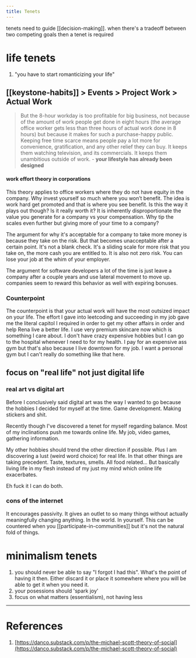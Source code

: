 ```yaml
---
title: Tenets
---
```

tenets need to guide [[decision-making]]. when there's a tradeoff between two competing goals then a tenet is required 

# life tenets
1. "you have to start romanticizing your life"
## [[keystone-habits]] > Events > Project Work > Actual Work
> But the 8-hour workday is too profitable for big business, not because of the amount of work people get done in eight hours (the average office worker gets less than three hours of actual work done in 8 hours) but because it makes for such a purchase-happy public. Keeping free time scarce means people pay a lot more for convenience, gratification, and any other relief they can buy. It keeps them watching television, and its commercials. It keeps them unambitious outside of work. - **your lifestyle has already been designed**

#### work effort theory in corporations
This theory applies to office workers where they do not have equity in the company. 
Why invest yourself so much where you won’t benefit. The idea is work hard get promoted and that is where you see benefit. Is this the way it plays out though? Is it really worth it?
It is inherently disproportionate the value you generate for a company vs your compensation. Why tip the scales even further but giving more of your time to a company?

The argument for why it's acceptable for a company to take more money is because they take on the risk. But that becomes unacceptable after a certain point. It's not a blank check. It's a sliding scale for more risk that you take on, the more cash you are entitled to. It is also not zero risk. You can lose your job at the whim of your employer.

The argument for software developers a lot of the time is just leave a company after a couple years and use lateral movement to move up. companies seem to reward this behavior as well with expiring bonuses. 

### Counterpoint
The counterpoint is that your actual work will have the most outsized impact on your life. The effort I gave into leetcoding and succeeding in my job gave me the literal capitol I required in order to get my other affairs in order and help Rena live a better life. I use very premium skincare now which is something I care about. I don't have crazy expensive hobbies but I can go to the hospital whenever I need to for my health. I pay for an expensive ass gym but that's also because I live downtown for my job. I want a personal gym but I can't really do something like that here. 

## focus on "real life" not just digital life
### real art vs digital art
Before I conclusively said digital art was the way I wanted to go because the hobbies I decided for myself at the time. Game development. Making stickers and shit. 

Recently though I've discovered a tenet for myself regarding balance. Most of my inclinations push me towards online life. My job, video games, gathering information. 

My other hobbies should trend the other direction if possible. Plus I am discovering a lust (weird word choice) for real life. In that other things are taking precedent. Taste, textures, smells. All food related... But basically living life in my flesh instead of my just my mind which online life exacerbates. 

Eh fuck it I can do both.

### cons of the internet
It encourages passivity. It gives an outlet to so many things without actually meaningfully changing anything. In the world. In yourself. This can be countered when you [[participate-in-communities]] but it's not the natural fold of things. 

# minimalism tenets
1. you should never be able to say "I forgot I had this". What's the point of having it then. Either discard it or place it somewhere where you will be able to get it when you need it. 
2. your posessions should 'spark joy'
3. focus on what matters (essentialism), not having less

---
# References
1. [https://danco.substack.com/p/the-michael-scott-theory-of-social](https://danco.substack.com/p/the-michael-scott-theory-of-social)